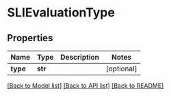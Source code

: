 # SLIEvaluationType

## Properties
Name | Type | Description | Notes
------------ | ------------- | ------------- | -------------
**type** | **str** |  | [optional] 

[[Back to Model list]](../README.md#documentation-for-models) [[Back to API list]](../README.md#documentation-for-api-endpoints) [[Back to README]](../README.md)

